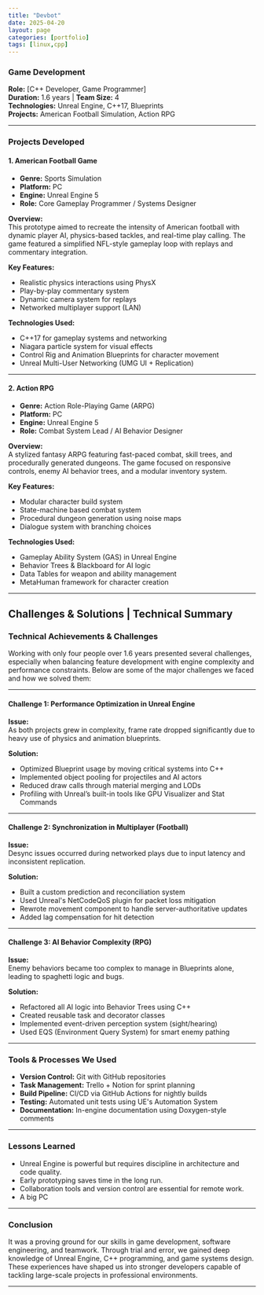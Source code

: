```yaml
---
title: "Devbot"
date: 2025-04-20
layout: page
categories: [portfolio]
tags: [linux,cpp]
---
```


### **Game Development**  

**Role:** [C++ Developer, Game Programmer]  
**Duration:** 1.6 years | **Team Size:** 4  
**Technologies:** Unreal Engine, C++17, Blueprints  
**Projects:** American Football Simulation, Action RPG  

---

### **Projects Developed**

#### **1. American Football Game**

- **Genre:** Sports Simulation
- **Platform:** PC
- **Engine:** Unreal Engine 5
- **Role:** Core Gameplay Programmer / Systems Designer

**Overview:**  
This prototype aimed to recreate the intensity of American football with dynamic player AI, physics-based tackles, and real-time play calling. The game featured a simplified NFL-style gameplay loop with replays and commentary integration.

**Key Features:**

- Realistic physics interactions using PhysX
- Play-by-play commentary system
- Dynamic camera system for replays
- Networked multiplayer support (LAN)

**Technologies Used:**

- C++17 for gameplay systems and networking
- Niagara particle system for visual effects
- Control Rig and Animation Blueprints for character movement
- Unreal Multi-User Networking (UMG UI + Replication)

---

#### **2. Action RPG**

- **Genre:** Action Role-Playing Game (ARPG)
- **Platform:** PC
- **Engine:** Unreal Engine 5
- **Role:** Combat System Lead / AI Behavior Designer

**Overview:**  
A stylized fantasy ARPG featuring fast-paced combat, skill trees, and procedurally generated dungeons. The game focused on responsive controls, enemy AI behavior trees, and a modular inventory system.

**Key Features:**

- Modular character build system
- State-machine based combat system
- Procedural dungeon generation using noise maps
- Dialogue system with branching choices

**Technologies Used:**

- Gameplay Ability System (GAS) in Unreal Engine
- Behavior Trees & Blackboard for AI logic
- Data Tables for weapon and ability management
- MetaHuman framework for character creation

---

## **Challenges & Solutions | Technical Summary**

### **Technical Achievements & Challenges**

Working with only four people over 1.6 years presented several challenges, especially when balancing feature development with engine complexity and performance constraints. Below are some of the major challenges we faced and how we solved them:

---

#### **Challenge 1: Performance Optimization in Unreal Engine**

**Issue:**  
As both projects grew in complexity, frame rate dropped significantly due to heavy use of physics and animation blueprints.

**Solution:**

- Optimized Blueprint usage by moving critical systems into C++
- Implemented object pooling for projectiles and AI actors
- Reduced draw calls through material merging and LODs
- Profiling with Unreal’s built-in tools like GPU Visualizer and Stat Commands

---

#### **Challenge 2: Synchronization in Multiplayer (Football)**

**Issue:**  
Desync issues occurred during networked plays due to input latency and inconsistent replication.

**Solution:**

- Built a custom prediction and reconciliation system
- Used Unreal's NetCodeQoS plugin for packet loss mitigation
- Rewrote movement component to handle server-authoritative updates
- Added lag compensation for hit detection

---

#### **Challenge 3: AI Behavior Complexity (RPG)**

**Issue:**  
Enemy behaviors became too complex to manage in Blueprints alone, leading to spaghetti logic and bugs.

**Solution:**

- Refactored all AI logic into Behavior Trees using C++
- Created reusable task and decorator classes
- Implemented event-driven perception system (sight/hearing)
- Used EQS (Environment Query System) for smart enemy pathing

---

### **Tools & Processes We Used**

- **Version Control:** Git with GitHub repositories
- **Task Management:** Trello + Notion for sprint planning
- **Build Pipeline:** CI/CD via GitHub Actions for nightly builds
- **Testing:** Automated unit tests using UE's Automation System
- **Documentation:** In-engine documentation using Doxygen-style comments

---

### **Lessons Learned**

- Unreal Engine is powerful but requires discipline in architecture and code quality.
- Early prototyping saves time in the long run.
- Collaboration tools and version control are essential for remote work.
- A big PC

---

### **Conclusion**

It was a proving ground for our skills in game development, software engineering, and teamwork. Through trial and error, we gained deep knowledge of Unreal Engine, C++ programming, and game systems design. These experiences have shaped us into stronger developers capable of tackling large-scale projects in professional environments.

---
